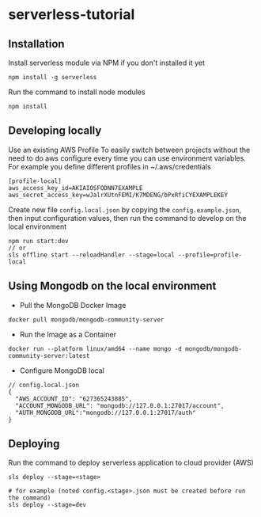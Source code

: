 # serverless-tutorial
## Installation
Install serverless module via NPM if you don't installed it yet
```
npm install -g serverless
```

Run the command to install node modules
```
npm install
```

## Developing locally
Use an existing AWS Profile
To easily switch between projects without the need to do aws configure every time you can use environment variables. For example you define different profiles in ~/.aws/credentials
```
[profile-local]
aws_access_key_id=AKIAIOSFODNN7EXAMPLE
aws_secret_access_key=wJalrXUtnFEMI/K7MDENG/bPxRfiCYEXAMPLEKEY
```

Create new file `config.local.json` by copying the `config.example.json`, then input configuration values, then run the command to develop on the local environment
```
npm run start:dev
// or
sls offline start --reloadHandler --stage=local --profile=profile-local
```

## Using Mongodb on the local environment
- Pull the MongoDB Docker Image
```
docker pull mongodb/mongodb-community-server
```
- Run the Image as a Container
```
docker run --platform linux/amd64 --name mongo -d mongodb/mongodb-community-server:latest 
```
- Configure MongoDB local
```
// config.local.json
{
  "AWS_ACCOUNT_ID": "627365243885",
  "ACCOUNT_MONGODB_URL": "mongodb://127.0.0.1:27017/account",
  "AUTH_MONGODB_URL":"mongodb://127.0.0.1:27017/auth"
}
```
 
## Deploying
Run the command to deploy serverless application to cloud provider (AWS)
```
sls deploy --stage=<stage>

# for example (noted config.<stage>.json must be created before run the command)
sls deploy --stage=dev
```